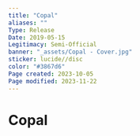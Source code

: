 ```yaml
---
title: "Copal"
aliases: ""
Type: Release
Date: 2019-05-15
Legitimacy: Semi-Official
banner: "_assets/Copal - Cover.jpg"
sticker: lucide//disc
color: "#3867d6"
Page created: 2023-10-05
Page modified: 2023-11-22
---
```


# Copal
